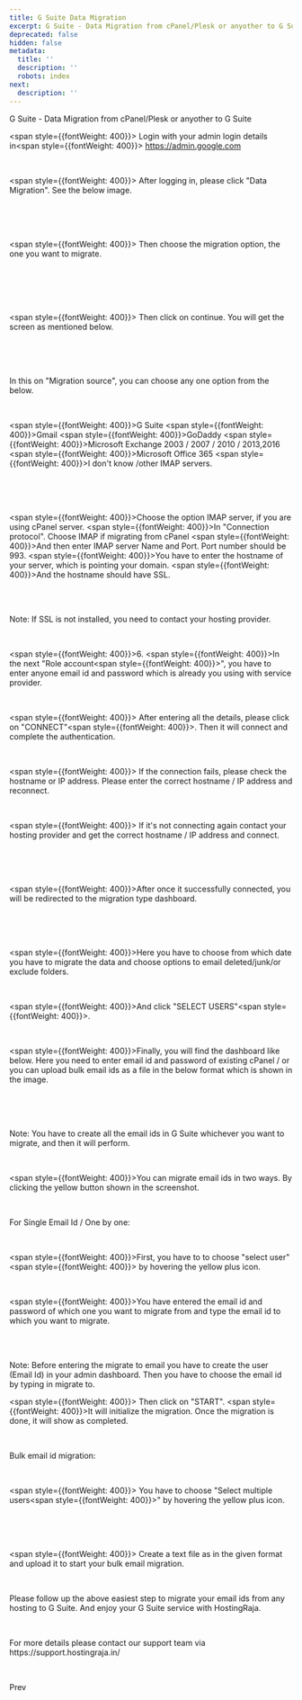 ```yaml
---
title: G Suite Data Migration
excerpt: G Suite - Data Migration from cPanel/Plesk or anyother to G Suite
deprecated: false
hidden: false
metadata:
  title: ''
  description: ''
  robots: index
next:
  description: ''
---
```

G Suite - Data Migration from cPanel/Plesk or anyother to G Suite
<br/>

<span style={{fontWeight: 400}}> Login with your admin login details in</span><span style={{fontWeight: 400}}> https://admin.google.com</span>

<br/>

<span style={{fontWeight: 400}}> After logging in, please click "Data Migration". See the below image.</span>

<br/><br/><br/>

<span style={{fontWeight: 400}}> Then choose the migration option, the one you want to migrate.</span>

<br/><br/><br/><br/>

<span style={{fontWeight: 400}}> Then click on continue. You will get the screen as mentioned below.</span>

<br/><br/><br/>

<p><span style={{fontWeight: 400}}>In this on </span>"Migration source"<span style={{fontWeight: 400}}>, you can choose any one option from the below.</span></p>

<br/>

<span style={{fontWeight: 400}}>G Suite</span>
<span style={{fontWeight: 400}}>Gmail</span>
<span style={{fontWeight: 400}}>GoDaddy</span>
<span style={{fontWeight: 400}}>Microsoft Exchange 2003 / 2007 / 2010 / 2013,2016 </span>
<span style={{fontWeight: 400}}>Microsoft Office 365</span>
<span style={{fontWeight: 400}}>I don't know /other IMAP servers.</span>

<br/><br/><br/>

<span style={{fontWeight: 400}}>Choose the option IMAP server, if you are using cPanel server.</span>
<span style={{fontWeight: 400}}>In "Connection protocol". Choose IMAP if migrating from cPanel</span>
<span style={{fontWeight: 400}}>And then enter IMAP server Name and Port. Port number should be 993.</span>
<span style={{fontWeight: 400}}>You have to enter the hostname of your server, which is pointing your domain.</span>
<span style={{fontWeight: 400}}>And the hostname should have SSL. </span>

<br/><br/>

<p>Note: If SSL is not installed, you need to contact your hosting provider.</p>

<br/>

<span style={{fontWeight: 400}}>6</span>. <span style={{fontWeight: 400}}>In the next "</span>Role account<span style={{fontWeight: 400}}>", you have to enter anyone email id and password which is already you using with service provider.</span>

<br/>

<span style={{fontWeight: 400}}> After entering all the details, please click on</span> "CONNECT"<span style={{fontWeight: 400}}>. Then it will connect and complete the authentication.</span>

<br/>

<span style={{fontWeight: 400}}> If the connection fails, please check the hostname or IP address. Please enter the correct hostname / IP address and reconnect.</span>

<br/>

<span style={{fontWeight: 400}}> If it's not connecting again contact your hosting provider and get the correct hostname / IP address and connect.</span>

<br/><br/><br/>

<span style={{fontWeight: 400}}>After once it successfully connected, you will be redirected to the migration type dashboard.</span>

<br/><br/><br/>

<span style={{fontWeight: 400}}>Here you have to choose from which date you have to migrate the data and choose options to email deleted/junk/or exclude folders.</span>

<br/>

<span style={{fontWeight: 400}}>And click </span>"SELECT USERS"<span style={{fontWeight: 400}}>.</span>

<br/>

<span style={{fontWeight: 400}}>Finally, you will find the dashboard like below. Here you need to enter email id and password of existing cPanel / or you can upload bulk email ids as a file in the below format which is shown in the image.</span>

<br/><br/><br/>

<p>Note: You have to create all the email ids in G Suite whichever you want to migrate, and then it will perform.</p>

<br/>

<span style={{fontWeight: 400}}>You can migrate email ids in two ways. By clicking the yellow button shown in the screenshot.</span>

<br/>

<p>For Single Email Id / One by one:</p>

<br/>

<span style={{fontWeight: 400}}>First, you have to to choose </span>"select user"<span style={{fontWeight: 400}}> by hovering the yellow plus icon.</span>

<br/>

<span style={{fontWeight: 400}}>You have entered the email id and password of which one you want to migrate from and type the email id to which you want to migrate.</span>

<br/><br/>

<p>Note: Before entering the migrate to email you have to create the user (Email Id) in your admin dashboard. Then you have to choose the email id by typing in migrate to.</p>

<span style={{fontWeight: 400}}> Then click on </span>"START". <span style={{fontWeight: 400}}>It will initialize the migration. Once the migration is done, it will show as completed.</span>

<br/>

Bulk email id migration:

<br/>

<span style={{fontWeight: 400}}> You have to choose "</span>Select multiple users<span style={{fontWeight: 400}}>" by hovering the yellow plus icon.</span>

<br/><br/><br/>

<span style={{fontWeight: 400}}> Create a text file as in the given format and upload it to start your bulk email migration.</span>

<br/>

<p><span style={{fontWeight: 400}}>Please follow up the above easiest step to migrate your email ids from any hosting to G Suite. And enjoy your G Suite service with HostingRaja.</span></p>

<br/>

<p><span style={{fontWeight: 400}}>For more details please contact our support team via</span> <span style={{fontWeight: 400}}>https://support.hostingraja.in/</span></p>

<br/>

Prev